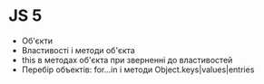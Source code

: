 # JS 5

- Об'єкти
- Властивості і методи об'єкта
- this в методах об'єкта при зверненні до властивостей
- Перебір объектів: for...in і методи Object.keys|values|entries
